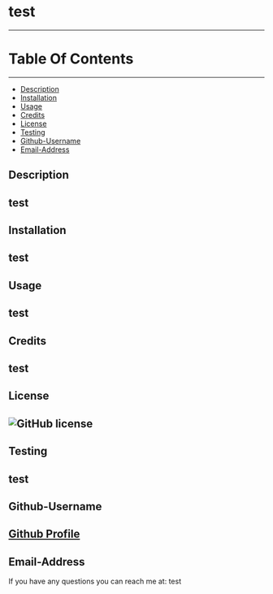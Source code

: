 
  # test
  ----------------------------------
  # Table Of Contents
  -------------------
  * [Description](#description)
  * [Installation](#installation)
  * [Usage](#projectUse)
  * [Credits](#credits)
  * [License](#license)
  * [Testing](#testing)
  * [Github-Username](#githubUsername)
  * [Email-Address](#emailAddress)
  
  ## Description
  test
  --
  ## Installation
   test
  --
  ## Usage
   test
  --
  ## Credits
   test
  --
  ## License
  ![GitHub license](https://img.shields.io/badge/license-MIT-blue.svg)
  --
  ## Testing
   test
  --
  ## Github-Username
  [Github Profile](https://github.com/test)
  --
  ## Email-Address
  If you have any questions you can reach me at:
   test
  
